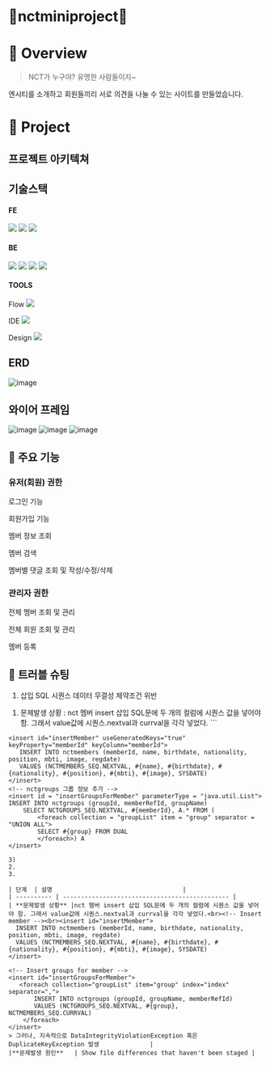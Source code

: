 # 💚nctminiproject💚

# 🚩 Overview
> NCT가 누구야? 유명한 사람들이지~
> 
엔시티를 소개하고 회원들끼리 서로 의견을 나눌 수 있는 사이트를 만들었습니다.

# 👀 Project
## 프로젝트 아키텍쳐

## 기술스택
#### FE
<img src="https://img.shields.io/badge/javascript-F7DF1E?style=for-the-badge&logo=javascript&logoColor=black"> <img src="https://img.shields.io/badge/bootstrap-7952B3?style=for-the-badge&logo=bootstrap&logoColor=white">
<img src="https://img.shields.io/badge/css-1572B6?style=for-the-badge&logo=css3&logoColor=white">

#### BE
<img src="https://img.shields.io/badge/java-007396?style=for-the-badge&logo=java&logoColor=white"> <img src="https://img.shields.io/badge/oracle-F80000?style=for-the-badge&logo=oracle&logoColor=white"> <img src="https://img.shields.io/badge/spring-6DB33F?style=for-the-badge&logo=spring&logoColor=white"> 
<img src="https://img.shields.io/badge/apache tomcat-F8DC75?style=for-the-badge&logo=apachetomcat&logoColor=white">

#### TOOLS
Flow <img src="https://img.shields.io/badge/github-181717?style=for-the-badge&logo=github&logoColor=white"> 

IDE <img src="https://img.shields.io/badge/eclipse ide-2C2255?style=for-the-badge&logo=eclipse ide&logoColor=white">

Design <img src="https://img.shields.io/badge/figma-F24E1E?style=for-the-badge&logo=figma&logoColor=white">

## ERD
![image](https://github.com/simidot/nctminiproject/assets/114278754/54fcc3d5-afed-4b27-9762-2b14da8abea9)

## 와이어 프레임
![image](https://github.com/simidot/nctminiproject/assets/114278754/806cf5d0-b14e-47bc-96bd-64e00adb88f5)
![image](https://github.com/simidot/nctminiproject/assets/114278754/d9302fe2-c899-4055-8f0c-1d96dac8d6fb)
![image](https://github.com/simidot/nctminiproject/assets/114278754/078e685d-b0c2-4dee-bcb7-00fe2c6c8527)


## 📍 주요 기능
### 유저(회원) 권한
로그인 기능

회원가입 기능

멤버 정보 조회

멤버 검색

멤버별 댓글 조회 및 작성/수정/삭제 

### 관리자 권한
전체 멤버 조회 및 관리

전체 회원 조회 및 관리

멤버 등록


## 💊 트러블 슈팅

1. 삽입 SQL 시퀀스 데이터 무결성 제약조건 위반
  1) 문제발생 상황 : nct 멤버 insert 삽입 SQL문에 두 개의 컬럼에 시퀀스 값을 넣어야 함. 그래서 value값에 시퀀스.nextval과 currval을 각각 넣었다.
	```
<!-- nctmembers 기본 정보 추가 -->
	<insert id="insertMember" useGeneratedKeys="true" keyProperty="memberId" keyColumn="memberId">
	   INSERT INTO nctmembers (memberId, name, birthdate, nationality, position, mbti, image, regdate)
	   VALUES (NCTMEMBERS_SEQ.NEXTVAL, #{name}, #{birthdate}, #{nationality}, #{position}, #{mbti}, #{image}, SYSDATE)
	</insert>
	<!-- nctgroups 그룹 정보 추가 -->
	<insert id = "insertGroupsForMember" parameterType = "java.util.List">
	INSERT INTO nctgroups (groupId, memberRefId, groupName) 
		SELECT NCTGROUPS_SEQ.NEXTVAL, #{memberId}, A.* FROM (
			<foreach collection = "groupList" item = "group" separator = "UNION ALL">
			SELECT #{group} FROM DUAL
			</foreach>) A
	</insert>
   ```
  3) 
2. 
3. 

| 단계  | 설명                                    |
| ---------- | ---------------------------------------------- |
| **문제발생 상황** |nct 멤버 insert 삽입 SQL문에 두 개의 컬럼에 시퀀스 값을 넣어야 함. 그래서 value값에 시퀀스.nextval과 currval을 각각 넣었다.<br><!-- Insert member --><br><insert id="insertMember">
     INSERT INTO nctmembers (memberId, name, birthdate, nationality, position, mbti, image, regdate)
     VALUES (NCTMEMBERS_SEQ.NEXTVAL, #{name}, #{birthdate}, #{nationality}, #{position}, #{mbti}, #{image}, SYSDATE)
   </insert>

<!-- Insert groups for member -->
   <insert id="insertGroupsForMember">
      <foreach collection="groupList" item="group" index="index" separator=",">
          INSERT INTO nctgroups (groupId, groupName, memberRefId)
          VALUES (NCTGROUPS_SEQ.NEXTVAL, #{group}, NCTMEMBERS_SEQ.CURRVAL)
       </foreach>
   </insert>
> 그러나, 지속적으로 DataIntegrityViolationException 혹은 DuplicateKeyException 발생              |
|**문제발생 원인**   | Show file differences that haven't been staged |
